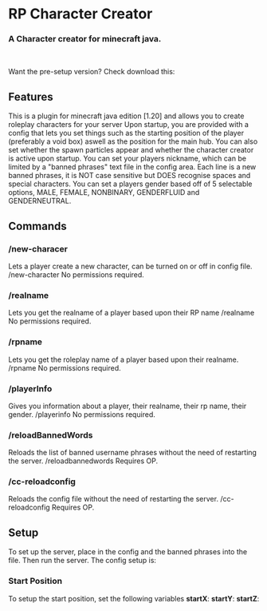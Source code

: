 # RP Character Creator 
### A Character creator for minecraft java.
<br>

Want the pre-setup version? Check download this:


## Features
This is a plugin for minecraft java edition [1.20] and allows you to create roleplay characters for your server
Upon startup, you are provided with a config that lets you set things such as the starting position of the player (preferably a void box) aswell as the position for the main hub. You can also set whether the spawn particles appear and whether the character creator is active upon startup.
You can set your players nickname, which can be limited by a "banned phrases" text file in the config area. Each line is a new banned phrases, it is NOT case sensitive but DOES recognise spaces and special characters.
You can set a players gender based off of 5 selectable options, MALE, FEMALE, NONBINARY, GENDERFLUID and GENDERNEUTRAL.

## Commands
### /new-characer
Lets a player create a new character, can be turned on or off in config file.
/new-character
No permissions required.

### /realname
Lets you get the realname of a player based upon their RP name
/realname <RPNAME>
No permissions required.

### /rpname
Lets you get the roleplay name of a player based upon their realname.
/rpname <PLAYER>
No permissions required.

### /playerInfo
Gives you information about a player, their realname, their rp name, their gender.
/playerinfo <PLAYER>
No permissions required.

### /reloadBannedWords
Reloads the list of banned username phrases without the need of restarting the server.
/reloadbannedwords
Requires OP.

### /cc-reloadconfig
Reloads the config file without the need of restarting the server.
/cc-reloadconfig
Requires OP.

## Setup
To set up the server, place in the config and the banned phrases into the file. Then run the server.
The config setup is:

### Start Position
To setup the start position, set the following variables
<b>startX</b>: <INTEGER>
<b>startY</b>: <INTEGER>
<b>startZ</b>: <INTEGER>
